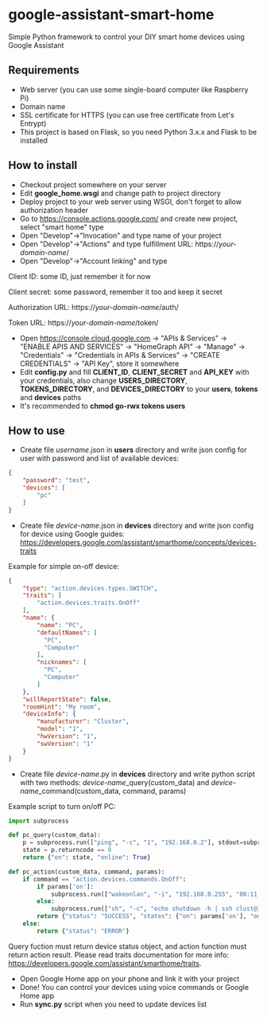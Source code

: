 # google-assistant-smart-home
Simple Python framework to control your DIY smart home devices using Google Assistant

## Requirements
* Web server (you can use some single-board computer like Raspberry Pi)
* Domain name
* SSL certificate for HTTPS (you can use free certificate from Let's Entrypt)
* This project is based on Flask, so you need Python 3.x.x and Flask to be installed

## How to install
* Checkout project somewhere on your server
* Edit __google_home.wsgi__ and change path to project directory
* Deploy project to your web server using WSGI, don't forget to allow authorization header
* Go to https://console.actions.google.com/ and create new project, select "smart home" type
* Open "Develop"->"Invocation" and type name of your project
* Open "Develop"->"Actions" and type fulfillment URL: https://_your-domain-name_/
* Open "Develop"->"Account linking" and type

Client ID: some ID, just remember it for now

Client secret: some password, remember it too and keep it secret

Authorization URL: https://_your-domain-name_/auth/

Token URL: https://_your-domain-name_/token/

* Open https://console.cloud.google.com -> "APIs & Services" -> "ENABLE APIS AND SERVICES" -> "HomeGraph API" -> "Manage" -> "Credentials" -> "Credentials in APIs & Services" -> "CREATE CREDENTIALS" -> "API Key", store it somewhere
* Edit __config.py__ and fill __CLIENT_ID__, __CLIENT_SECRET__ and __API_KEY__ with your credentials, also change __USERS_DIRECTORY__, __TOKENS_DIRECTORY__, and __DEVICES_DIRECTORY__ to your __users__, __tokens__ and __devices__ paths
* It's recommended to __chmod go-rwx tokens users__

## How to use
* Create file _username_.json in __users__ directory and write json config for user with password and list of available devices:
```json
{
    "password": "test",
    "devices": [
        "pc"
    ]
}
```

* Create file _device-name_.json in __devices__ directory and write json config for device using Google guides: https://developers.google.com/assistant/smarthome/concepts/devices-traits

Example for simple on-off device:
```json
{
    "type": "action.devices.types.SWITCH",
    "traits": [
        "action.devices.traits.OnOff"
    ],
    "name": {
        "name": "PC",
        "defaultNames": [
          "PC",
          "Computer"
        ],
        "nicknames": [
          "PC",
          "Computer"
        ]
    },
    "willReportState": false,
    "roomHint": "My room",
    "deviceInfo": {
        "manufacturer": "Cluster",
        "model": "1",
        "hwVersion": "1",
        "swVersion": "1"
    }
}
```
* Create file _device-name_.py in __devices__ directory and write python script with two methods: *device-name*_query(custom_data) and *device-name*_command(custom_data, command, params)

Example script to turn on/off PC:
```python
import subprocess

def pc_query(custom_data):
    p = subprocess.run(["ping", "-c", "1", "192.168.0.2"], stdout=subprocess.PIPE)
    state = p.returncode == 0
    return {"on": state, "online": True}

def pc_action(custom_data, command, params):
    if command == "action.devices.commands.OnOff":
        if params['on']:
            subprocess.run(["wakeonlan", "-i", "192.168.0.255", "00:11:22:33:44:55"])
        else:
            subprocess.run(["sh", "-c", "echo shutdown -h | ssh clust@192.168.0.2"])
        return {"status": "SUCCESS", "states": {"on": params['on'], "online": True}}
    else:
        return {"status": "ERROR"}

```
Query fuction must return device status object, and action function must return action result. Please read traits documentation for more info: https://developers.google.com/assistant/smarthome/traits.

* Open Google Home app on your phone and link it with your project
* Done! You can control your devices using voice commands or Google Home app
* Run __sync.py__ script when you need to update devices list
